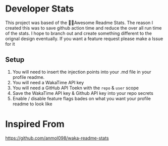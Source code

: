 # Developer Stats
This project was based of the 📌✨Awesome Readme Stats. The reason I created this was to save github action time and reduce the over all run time of the stats. I hope to branch out and create something different to the orignal design eventually. If you want a feature request please make a Issue for it

## Setup
1. You will need to insert the injection points into your .md file in your profile readme. 
2. You will need a WakaTime API key
3. You will need a GitHub API Toekn with the `repo` & `user` scope
4. Save the WakaTime API key & Github API key into your repo secrets
5. Enable / disable feature flags bades on what you want your profile readme to look like




# Inspired From

https://github.com/anmol098/waka-readme-stats
